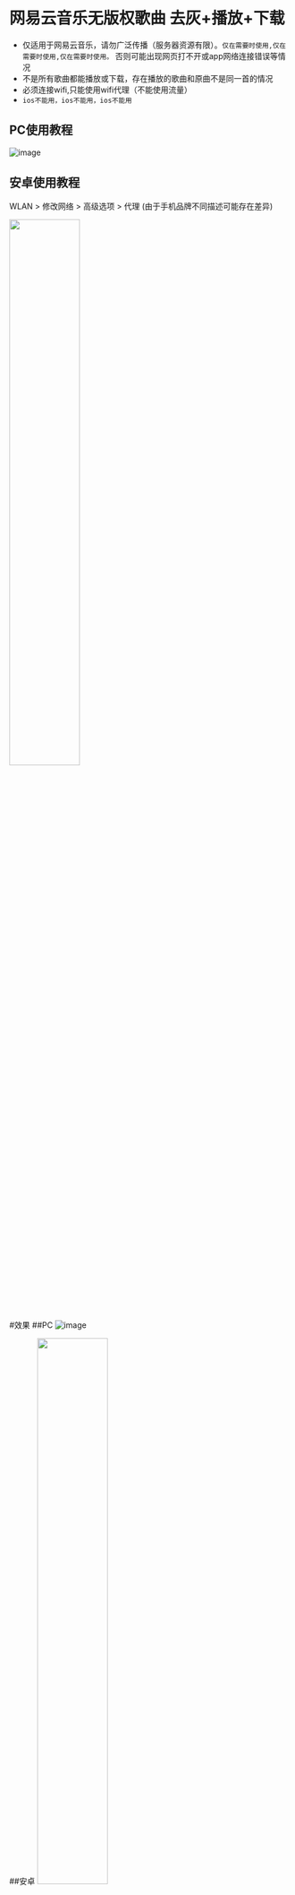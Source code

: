 # 网易云音乐无版权歌曲 去灰+播放+下载
 * 仅适用于网易云音乐，请勿广泛传播（服务器资源有限）。`仅在需要时使用,仅在需要时使用,仅在需要时使用。` 否则可能出现网页打不开或app网络连接错误等情况
 * 不是所有歌曲都能播放或下载，存在播放的歌曲和原曲不是同一首的情况
 * 必须连接wifi,只能使用wifi代理（不能使用流量）
 * `ios不能用，ios不能用，ios不能用`

## PC使用教程

![image](http://47.102.84.37:6081/api/public/dl/z3hGWwj6/pc-config.jpg)


## 安卓使用教程
WLAN > 修改网络 > 高级选项 > 代理  (由于手机品牌不同描述可能存在差异)

<img src="http://47.102.84.37:6081/api/public/dl/b_2QjS_R/ad.jpg" width="50%"></img>

#效果
##PC
![image](http://47.102.84.37:6081/api/public/dl/CKXIFOJK/pc-preview.jpg)

##安卓
<img src="http://47.102.84.37:6081/api/public/dl/RRzqMIqk/ad-preview.jpg" width="50%"></img>
